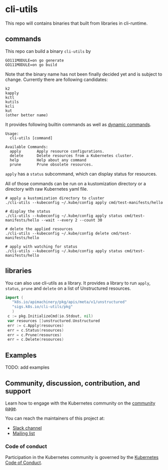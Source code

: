 # cli-utils

This repo will contains binaries that built from libraries in cli-runtime.

## commands
This repo can build a binary `cli-utils` by
```
GO111MODULE=on go generate
GO111MODULE=on go build 
```
Note that the binary name has not been finally decided yet and is subject to change. Currently there are following candidates:
```
k2
kapply
kctl
kutils
kcli
kut
(other better name)
```

It provides following builtin commands as well as [dynamic commands](docs/dy/sample/REAME.md).

```
Usage:
  cli-utils [command]

Available Commands:
  apply       Apply resource configurations.
  delete      Delete resources from a Kubernetes cluster.
  help        Help about any command
  prune       Prune obsolete resources.
```

`apply` has a `status` subcommand, which can display status for resources.

All of those commands can be run on a kustomization directory or a directory with raw Kubernetes yaml file.

```shell
# apply a kustomization directory to cluster
./cli-utils --kubeconfig ~/.kube/config apply cmd/test-manifests/hello

# display the status
./cli-utils --kubeconfig ~/.kube/config apply status cmd/test-manifests/hello --wait --every 2 --count 30

# delete the applied resources
./cli-utils --kubeconfig ~/.kube/config delete cmd/test-manifests/hello

# apply with watching for status
./cli-utils --kubeconfig ~/.kube/config apply status cmd/test-manifests/hello
```

## libraries
You can also use cli-utils as a library. It provides a library to run `apply`,
`status`, `prune` and `delete` on a list of Unstructured resources.

 ```Go
import (
	"k8s.io/apimachinery/pkg/apis/meta/v1/unstructured"
	"sigs.k8s.io/cli-utils/pkg"
	)
  c := pkg.InitializeCmd(io.Stdout, nil)
  var resources []unstructured.Unstructured
  err := c.Apply(resources)
  err = c.Status(resources)
  err = c.Prune(resources)
  err = c.Delete(resources)
```

 ## Examples
TODO: add examples

## Community, discussion, contribution, and support

Learn how to engage with the Kubernetes community on the [community page](http://kubernetes.io/community/).

You can reach the maintainers of this project at:

- [Slack channel](https://kubernetes.slack.com/messages/sig-cli)
- [Mailing list](https://groups.google.com/forum/#!forum/kubernetes-sig-cli)

### Code of conduct

Participation in the Kubernetes community is governed by the [Kubernetes Code of Conduct](code-of-conduct.md).
